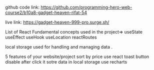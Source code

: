 github code link: https://github.com/programming-hero-web-course2/b10a8-gadget-heaven-rifat-54

live link: https://gadget-heaven-999-pro.surge.sh/

List of React Fundamental concepts used in the project=>
    useState
    useEffect
    useHook
    useLocation
    reactRoutes
    
local storage used for handling and managing data .

5 features of your website/project
    sort by price
    use react toast
    button disable after click it 
    sotre data in local storage
    use recharts

